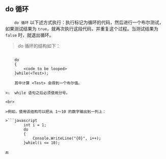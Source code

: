 ## do 循环

&emsp;&emsp;`do 循环` 以下述方式执行：执行标记为循环的代码，然后进行一个布尔测试，如果测试结果为 `true`，就再次执行这段代码，并重复这个过程。当测试结果为 `false` 时，就退出循环。

>   do 循环的结构如下：

>```javascript
        do
        {
            <code to be looped>
        }while(<Test>);
```
    其中计算 <Test> 会得到一个布尔值。

>⚠️  while 语句之后必须使用分号。

<br>

>例如，使用该结构可以把从 1～10 的数字输出到一列上：

>```javascript
        int i = 1;
        do
        {
            Console.WriteLine("{0}", i++);
        }whiel(i <= 10);
```








🔚